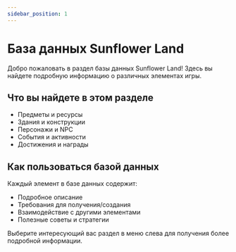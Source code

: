 ```yaml
---
sidebar_position: 1
---
```


# База данных Sunflower Land

Добро пожаловать в раздел базы данных Sunflower Land! Здесь вы найдете подробную информацию о различных элементах игры.

## Что вы найдете в этом разделе

- Предметы и ресурсы
- Здания и конструкции
- Персонажи и NPC
- События и активности
- Достижения и награды

## Как пользоваться базой данных

Каждый элемент в базе данных содержит:
- Подробное описание
- Требования для получения/создания
- Взаимодействие с другими элементами
- Полезные советы и стратегии

Выберите интересующий вас раздел в меню слева для получения более подробной информации. 